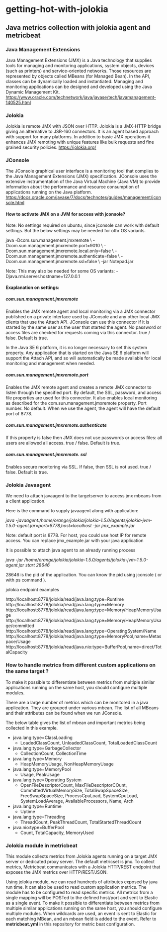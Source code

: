 # getting-hot-with-jolokia
## Java metrics collection with jolokia agent and metricbeat

### Java Management Extensions
Java Management Extensions (JMX) is a Java technology that supplies tools for managing and monitoring applications, system objects, devices (such as printers) and service-oriented networks. Those resources are represented by objects called MBeans (for Managed Bean). In the API, classes can be dynamically loaded and instantiated. Managing and monitoring applications can be designed and developed using the Java Dynamic Management Kit.
https://www.oracle.com/technetwork/java/javase/tech/javamanagement-140525.html

### Jolokia
Jolokia is remote JMX with JSON over HTTP. Jolokia is a JMX-HTTP bridge giving an alternative to JSR-160 connectors. It is an agent based approach with support for many platforms. In addition to basic JMX operations it enhances JMX remoting with unique features like bulk requests and fine grained security policies.
https://jolokia.org/

### JConsole
The JConsole graphical user interface is a monitoring tool that complies to the Java Management Extensions (JMX) specification. JConsole uses the extensive instrumentation of the Java Virtual Machine (Java VM) to provide information about the performance and resource consumption of applications running on the Java platform.
https://docs.oracle.com/javase/7/docs/technotes/guides/management/jconsole.html

#### How to activate JMX on a JVM for access with jconsole?
Note: No settings required on ubuntu, since jconsole can work with default settings. But the below settings may be needed for othr OS variants. 

java -Dcom.sun.management.jmxremote \ -Dcom.sun.management.jmxremote.port=9010 \ -Dcom.sun.management.jmxremote.local.only=false \ -Dcom.sun.management.jmxremote.authenticate=false \ -Dcom.sun.management.jmxremote.ssl=false \ -jar Notepad.jar

Note: This may also be needed for some OS variants: -Djava.rmi.server.hostname=127.0.0.1

#### Exaplanation on settings:
##### com.sun.management.jmxremote
Enables the JMX remote agent and local monitoring via a JMX connector published on a private interface used by JConsole and any other local JMX clients that use the Attach API. JConsole can use this connector if it is started by the same user as the user that started the agent. No password or access files are checked for requests coming via this connector. true / false. Default is true.

In the Java SE 6 platform, it is no longer necessary to set this system property. Any application that is started on the Java SE 6 platform will support the Attach API, and so will automatically be made available for local monitoring and management when needed.

##### com.sun.management.jmxremote.port
Enables the JMX remote agent and creates a remote JMX connector to listen through the specified port. By default, the SSL, password, and access file properties are used for this connector. It also enables local monitoring as described for the com.sun.management.jmxremote property. Port number. No default. When we use the agent, the agent will have the default port of 8778.

##### com.sun.management.jmxremote.authenticate
If this property is false then JMX does not use passwords or access files: all users are allowed all access. true / false. Default is true.

##### com.sun.management.jmxremote. ssl
Enables secure monitoring via SSL. If false, then SSL is not used. true / false. Default is true.

### Jolokia Javaagent
We need to attach javaagent to the targetserver to access jmx mbeans from a client application.

Here is the command to supply javaagent along with application:

*java -javaagent:/home/orange/jolokia/jolokia-1.5.0/agents/jolokia-jvm-1.5.0-agent.jar=port=8778,host=localhost -jar jmx_example.jar*

Note: default port is 8778. For host, you could use host IP for remote access. You can replace jmx_example.jar with your java application

It is possible to attach java agent to an already running process

*java -jar /home/orange/jolokia/jolokia-1.5.0/agents/jolokia-jvm-1.5.0-agent.jar start 28646*

28646 is the pid of the application. You can know the pid using jconsole ( or with ps command ). 

jolokia endpoint examples

http://localhost:8778/jolokia/read/java.lang:type=Runtime
http://localhost:8778/jolokia/read/java.lang:type=Memory
http://localhost:8778/jolokia/read/java.lang:type=Memory/HeapMemoryUsage
http://localhost:8778/jolokia/read/java.lang:type=Memory/HeapMemoryUsage/committed
http://localhost:8778/jolokia/read/java.lang:type=OperatingSystem/Name
http://localhost:8778/jolokia/read/java.lang:type=MemoryPool,name=Metaspace/Usage
http://localhost:8778/jolokia/read/java.nio:type=BufferPool,name=direct/TotalCapacity

### How to handle metrics from different custom applications on the same target ?
To make it possible to differentiate between metrics from multiple similar applications running on the same host, you should configure multiple modules.

There are a large number of metrics which can be monitored in a java application. They are grouped under various mbean. The list of all MBeans and their attributes can be found when we run JConsole.

The below table gives the list of mbean and important metrics being collected in this example.

- java.lang:type=ClassLoading
    - LoadedClassCount, UnloadedClassCount, TotalLoadedClassCount
- java.lang:type=GarbageCollector                     
    - CollectionCount, CollectionTime
- java.lang:type=Memory
    - HeapMemoryUsage, NonHeapMemoryUsage
- java.lang:type=MemoryPool                           
    - Usage, PeakUsage
- java.lang:type=Operating System                     
    - OpenFileDescriptorCount, MaxFileDescriptorCOunt, CommittedVirtualMemorySize, TotalSwapSpaceSize, FreeSwapSpaceSize, ProcessCpuLoad, SystemCpuLoad, SystemLoadAverage, AvailableProcessors, Name, Arch
- java.lang:type=Runtime                              
    - Uptime
- java.lang:type=Threading                            
    - ThreadCount, PeakThreadCount, TotalStartedThreadCount
- java.nio:type=BufferPool                            
    - Count, TotalCapacity, MemoryUsed

### Jolokia module in metricbeat
This module collects metrics from Jolokia agents running on a target JMX server or dedicated proxy server. The default metricset is jmx. To collect metrics, Metricbeat communicates with a Jolokia HTTP/REST endpoint that exposes the JMX metrics over HTTP/REST/JSON.

Using jolokia module, we can read hundreds of attributes exposed by java run time. It can also be used to read custom application metrics. The module has to be configured to read specific metrics. All metrics from a single mapping will be POSTed to the defined host/port and sent to Elastic as a single event. To make it possible to differentiate between metrics from multiple similar applications running on the same host, you should configure multiple modules. When wildcards are used, an event is sent to Elastic for each matching MBean, and an mbean field is added to the event.
Refer to **metricbeat.yml** in this repository for metric beat configuration.
